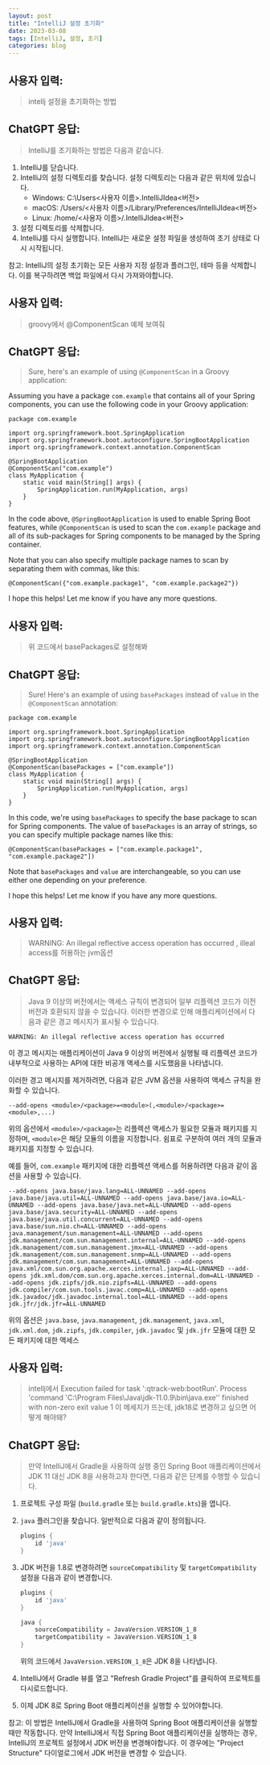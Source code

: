 ```yaml
---
layout: post
title: "IntelliJ 설정 초기화"
date: 2023-03-08
tags: [IntelliJ, 설정, 초기]
categories: blog
---
```


## 사용자 입력:
> intellj 설정을 초기화하는 방법

## ChatGPT 응답:
> IntelliJ를 초기화하는 방법은 다음과 같습니다.

1. IntelliJ를 닫습니다.
2. IntelliJ의 설정 디렉토리를 찾습니다. 설정 디렉토리는 다음과 같은 위치에 있습니다.
   - Windows: C:\Users\<사용자 이름>\.IntelliJIdea<버전>
   - macOS: /Users/<사용자 이름>/Library/Preferences/IntelliJIdea<버전>
   - Linux: /home/<사용자 이름>/.IntelliJIdea<버전>
3. 설정 디렉토리를 삭제합니다.
4. IntelliJ를 다시 실행합니다. IntelliJ는 새로운 설정 파일을 생성하여 초기 상태로 다시 시작됩니다.

참고: IntelliJ의 설정 초기화는 모든 사용자 지정 설정과 플러그인, 테마 등을 삭제합니다. 이를 복구하려면 백업 파일에서 다시 가져와야합니다.

## 사용자 입력:
> groovy에서  @ComponentScan  예제 보여줘

## ChatGPT 응답:
> Sure, here's an example of using `@ComponentScan` in a Groovy application:

Assuming you have a package `com.example` that contains all of your Spring components, you can use the following code in your Groovy application:

```
package com.example

import org.springframework.boot.SpringApplication
import org.springframework.boot.autoconfigure.SpringBootApplication
import org.springframework.context.annotation.ComponentScan

@SpringBootApplication
@ComponentScan("com.example")
class MyApplication {
    static void main(String[] args) {
        SpringApplication.run(MyApplication, args)
    }
}
```

In the code above, `@SpringBootApplication` is used to enable Spring Boot features, while `@ComponentScan` is used to scan the `com.example` package and all of its sub-packages for Spring components to be managed by the Spring container.

Note that you can also specify multiple package names to scan by separating them with commas, like this:

```
@ComponentScan({"com.example.package1", "com.example.package2"})
```

I hope this helps! Let me know if you have any more questions.

## 사용자 입력:
> 위 코드에서 basePackages로 설정해봐

## ChatGPT 응답:
> Sure! Here's an example of using `basePackages` instead of `value` in the `@ComponentScan` annotation:

```
package com.example

import org.springframework.boot.SpringApplication
import org.springframework.boot.autoconfigure.SpringBootApplication
import org.springframework.context.annotation.ComponentScan

@SpringBootApplication
@ComponentScan(basePackages = ["com.example"])
class MyApplication {
    static void main(String[] args) {
        SpringApplication.run(MyApplication, args)
    }
}
```

In this code, we're using `basePackages` to specify the base package to scan for Spring components. The value of `basePackages` is an array of strings, so you can specify multiple package names like this:

```
@ComponentScan(basePackages = ["com.example.package1", "com.example.package2"])
```

Note that `basePackages` and `value` are interchangeable, so you can use either one depending on your preference.

I hope this helps! Let me know if you have any more questions.

## 사용자 입력:
> WARNING: An illegal reflective access operation has occurred , illeal access를 허용하는 jvm옵션

## ChatGPT 응답:
> Java 9 이상의 버전에서는 액세스 규칙이 변경되어 일부 리플렉션 코드가 이전 버전과 호환되지 않을 수 있습니다. 이러한 변경으로 인해 애플리케이션에서 다음과 같은 경고 메시지가 표시될 수 있습니다.

```
WARNING: An illegal reflective access operation has occurred
```

이 경고 메시지는 애플리케이션이 Java 9 이상의 버전에서 실행될 때 리플렉션 코드가 내부적으로 사용하는 API에 대한 비공개 액세스를 시도했음을 나타냅니다.

이러한 경고 메시지를 제거하려면, 다음과 같은 JVM 옵션을 사용하여 액세스 규칙을 완화할 수 있습니다.

```
--add-opens <module>/<package>=<module>(,<module>/<package>=<module>,...)
```

위의 옵션에서 `<module>/<package>`는 리플렉션 액세스가 필요한 모듈과 패키지를 지정하며, `<module>`은 해당 모듈의 이름을 지정합니다. 쉼표로 구분하여 여러 개의 모듈과 패키지를 지정할 수 있습니다.

예를 들어, `com.example` 패키지에 대한 리플렉션 액세스를 허용하려면 다음과 같이 옵션을 사용할 수 있습니다.

```
--add-opens java.base/java.lang=ALL-UNNAMED --add-opens java.base/java.util=ALL-UNNAMED --add-opens java.base/java.io=ALL-UNNAMED --add-opens java.base/java.net=ALL-UNNAMED --add-opens java.base/java.security=ALL-UNNAMED --add-opens java.base/java.util.concurrent=ALL-UNNAMED --add-opens java.base/sun.nio.ch=ALL-UNNAMED --add-opens java.management/sun.management=ALL-UNNAMED --add-opens jdk.management/com.sun.management.internal=ALL-UNNAMED --add-opens jdk.management/com.sun.management.jmx=ALL-UNNAMED --add-opens jdk.management/com.sun.management.snmp=ALL-UNNAMED --add-opens jdk.management/com.sun.management=ALL-UNNAMED --add-opens java.xml/com.sun.org.apache.xerces.internal.jaxp=ALL-UNNAMED --add-opens jdk.xml.dom/com.sun.org.apache.xerces.internal.dom=ALL-UNNAMED --add-opens jdk.zipfs/jdk.nio.zipfs=ALL-UNNAMED --add-opens jdk.compiler/com.sun.tools.javac.comp=ALL-UNNAMED --add-opens jdk.javadoc/jdk.javadoc.internal.tool=ALL-UNNAMED --add-opens jdk.jfr/jdk.jfr=ALL-UNNAMED
```

위의 옵션은 `java.base`, `java.management`, `jdk.management`, `java.xml`, `jdk.xml.dom`, `jdk.zipfs`, `jdk.compiler`, `jdk.javadoc` 및 `jdk.jfr` 모듈에 대한 모든 패키지에 대한 액세스

## 사용자 입력:
> intellj에서 Execution failed for task ':qtrack-web:bootRun'.
> Process 'command 'C:\Program Files\Java\jdk-11.0.9\bin\java.exe'' finished with non-zero exit value 1 이 메세지가 뜨는데, jdk18로 변경하고 싶으면 어떻게 해야돼?

## ChatGPT 응답:
> 만약 IntelliJ에서 Gradle을 사용하여 실행 중인 Spring Boot 애플리케이션에서 JDK 11 대신 JDK 8을 사용하고자 한다면, 다음과 같은 단계를 수행할 수 있습니다.

1. 프로젝트 구성 파일 (`build.gradle` 또는 `build.gradle.kts`)을 엽니다.
2. `java` 플러그인을 찾습니다. 일반적으로 다음과 같이 정의됩니다.

   ```groovy
   plugins {
       id 'java'
   }
   ```

3. JDK 버전을 1.8로 변경하려면 `sourceCompatibility` 및 `targetCompatibility` 설정을 다음과 같이 변경합니다.

   ```groovy
   plugins {
       id 'java'
   }

   java {
       sourceCompatibility = JavaVersion.VERSION_1_8
       targetCompatibility = JavaVersion.VERSION_1_8
   }
   ```

   위의 코드에서 `JavaVersion.VERSION_1_8`은 JDK 8을 나타냅니다.

4. IntelliJ에서 Gradle 뷰를 열고 "Refresh Gradle Project"를 클릭하여 프로젝트를 다시로드합니다.
5. 이제 JDK 8로 Spring Boot 애플리케이션을 실행할 수 있어야합니다.

참고: 이 방법은 IntelliJ에서 Gradle을 사용하여 Spring Boot 애플리케이션을 실행할 때만 작동합니다. 만약 IntelliJ에서 직접 Spring Boot 애플리케이션을 실행하는 경우, IntelliJ의 프로젝트 설정에서 JDK 버전을 변경해야합니다. 이 경우에는 "Project Structure" 다이얼로그에서 JDK 버전을 변경할 수 있습니다.

